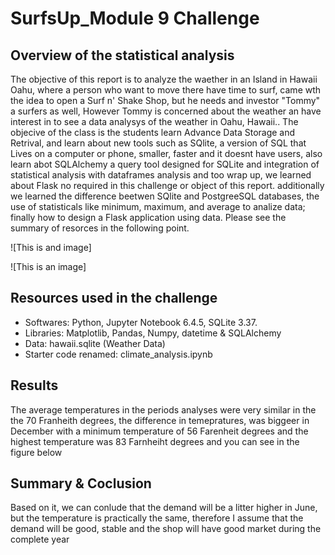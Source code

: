 # SurfsUp_Module 9 Challenge
##  Overview of the statistical analysis
The objective of this report is to analyze the waether in an Island in Hawaii Oahu, where a person who want to move there have time to surf, came wth the idea to open a Surf n' Shake Shop, but he needs and investor "Tommy" a surfers as well, However Tommy is concerned about the weather an have interest in to see a data analysys of the weather in Oahu, Hawaii..
The objecive of the class is the students learn Advance Data Storage and Retrival, and learn about new tools such as SQlite, a version of SQL that Lives on a computer or phone, smaller, faster and it doesnt have users, also learn abot SQLAlchemy a query tool designed for SQLite and integration of statistical analysis with dataframes analysis and too wrap up, we learned about Flask no required in this challenge or object of this report. additionally we learned the difference beetwen SQlite and PostgreeSQL databases, the use of statisticals like minimum, maximum, and average to analize data; finally how to design a Flask application using data.
Please see the summary of resorces in the following point.

![This is and image]

![This is an image] 

##  Resources used in the challenge
* Softwares: Python, Jupyter Notebook 6.4.5, SQLite 3.37.
* Libraries: Matplotlib, Pandas, Numpy, datetime & SQLAlchemy
* Data: hawaii.sqlite (Weather Data)
* Starter code renamed: climate_analysis.ipynb
##  Results
The average temperatures in the periods analyses were very similar in the the 70 Franheith degrees, the difference in temepratures, was biggeer in December with a minimum temperature of 56 Farenheit degrees and the highest temperature was 83 Farnheiht degrees and you can see in the figure below 
##  Summary & Coclusion
Based on it, we can conlude that the demand will be a litter higher in June, but the temperature is practically the same, therefore I assume that the demand will be good, stable and the shop will have good market during the complete year


